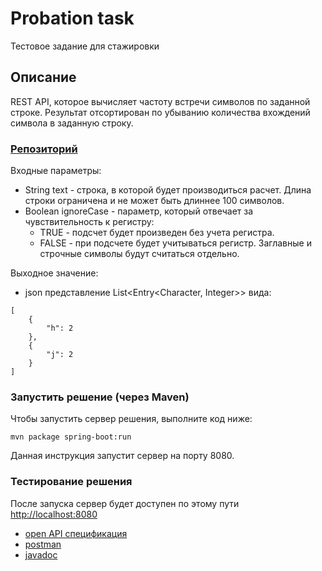 # Probation task 
Тестовое задание для стажировки
## Описание
REST API, которое вычисляет частоту встречи символов по заданной строке. 
Результат отсортирован по убыванию количества вхождений символа в заданную строку.

### [Репозиторий](https://github.com/GrayRoof/t1-task/tree/dev)

Входные параметры: 
- String text - строка, в которой будет производиться расчет. Длина строки ограничена и не может быть длиннее 100 символов.
- Boolean ignoreCase - параметр, который отвечает за чувствительность к регистру: 
  - TRUE - подсчет будет произведен без учета регистра.
  - FALSE - при подсчете будет учитываться регистр. Заглавные и строчные символы будут считаться отдельно.

Выходное значение: 
- json представление List<Entry<Character, Integer>> вида: 
```
[
    {
        "h": 2
    },
    {
        "j": 2
    }
]
```

### Запустить решение (через Maven)
Чтобы запустить сервер решения, выполните код ниже:

```
mvn package spring-boot:run
```

Данная инструкция запустит сервер на порту 8080.

### Тестирование решения
После запуска сервер будет доступен по этому пути [http://localhost:8080](http://localhost:8080)
- [open API спецификация](https://github.com/GrayRoof/t1-task/blob/dev/src/main/resources/t1_probation_task-openapi.yaml)
- [postman](https://github.com/GrayRoof/t1-task/blob/dev/src/main/resources/t1%20probation%20task.postman_collection.json)
- [javadoc](https://github.com/GrayRoof/t1-task/blob/dev/src/main/resources/javadoc.zip)

